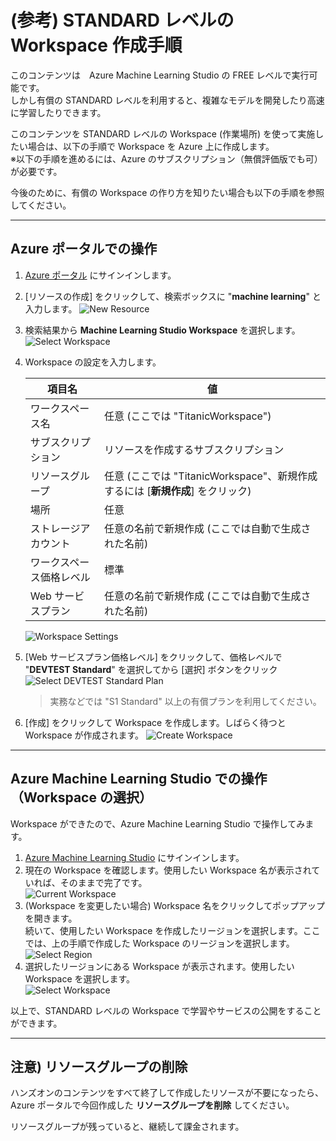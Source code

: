 # (参考) STANDARD レベルの Workspace 作成手順

このコンテンツは　Azure Machine Learning Studio の FREE レベルで実行可能です。  
しかし有償の STANDARD レベルを利用すると、複雑なモデルを開発したり高速に学習したりできます。

このコンテンツを STANDARD レベルの Workspace (作業場所) を使って実施したい場合は、以下の手順で Workspace を Azure 上に作成します。  
※以下の手順を進めるには、Azure のサブスクリプション（無償評価版でも可）が必要です。

今後のために、有償の Workspace の作り方を知りたい場合も以下の手順を参照してください。

---

## Azure ポータルでの操作

1. [Azure ポータル](https://portal.azure.com/) にサインインします。
2. [リソースの作成] をクリックして、検索ボックスに "**machine learning**" と入力します。
   ![New Resource](./images/a01/azure_new_resouce.jpg)  
3. 検索結果から **Machine Learning Studio Workspace** を選択します。
![Select Workspace](./images/a01/select_mlstudio_workspace.jpg)  
4. Workspace の設定を入力します。

   |項目名|値|
   |---|---|
   |ワークスペース名|任意 (ここでは "TitanicWorkspace")|
   |サブスクリプション|リソースを作成するサブスクリプション|
   |リソースグループ|任意 (ここでは "TitanicWorkspace"、新規作成するには [**新規作成**] をクリック)|
   |場所|任意|
   |ストレージアカウント|任意の名前で新規作成 (ここでは自動で生成された名前)|
   |ワークスペース価格レベル|標準|
   |Web サービスプラン|任意の名前で新規作成 (ここでは自動で生成された名前)|

    ![Workspace Settings](./images/a01/workspace_settings.jpg)
  
5. [Web サービスプラン価格レベル] をクリックして、価格レベルで "**DEVTEST Standard**" を選択してから [選択] ボタンをクリック  
   ![Select DEVTEST Standard Plan](./images/a01/select_devtest_standard_plan.jpg)

   > 実務などでは "S1 Standard" 以上の有償プランを利用してください。
6. [作成] をクリックして Workspace を作成します。しばらく待つと Workspace が作成されます。
   ![Create Workspace](./images/a01/create_workspace.jpg)

---

## Azure Machine Learning Studio での操作（Workspace の選択）

Workspace ができたので、Azure Machine Learning Studio で操作してみます。

1. [Azure Machine Learning Studio](https://studio.azureml.net/) にサインインします。
2. 現在の Workspace を確認します。使用したい Workspace 名が表示されていれば、そのままで完了です。  
   ![Current Workspace](./images/a01/studio_workspace.jpg)  
3. (Workspace を変更したい場合) Workspace 名をクリックしてポップアップを開きます。  
続いて、使用したい Workspace を作成したリージョンを選択します。ここでは、上の手順で作成した Workspace のリージョンを選択します。  
   ![Select Region](./images/a01/studio_select_region.jpg)  
4. 選択したリージョンにある Workspace が表示されます。使用したい Workspace を選択します。  
   ![Select Workspace](./images/a01/studio_select_workspace.jpg)

以上で、STANDARD レベルの Workspace で学習やサービスの公開をすることができます。

---

## 注意) リソースグループの削除

ハンズオンのコンテンツをすべて終了して作成したリソースが不要になったら、Azure ポータルで今回作成した **リソースグループを削除** してください。

リソースグループが残っていると、継続して課金されます。